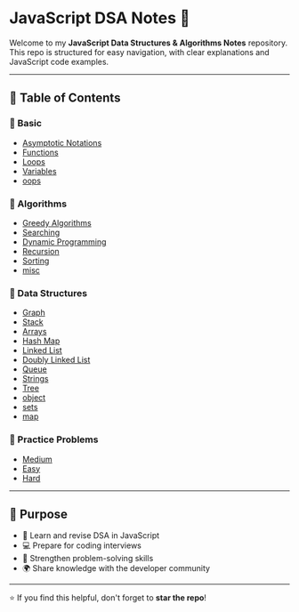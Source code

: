 # JavaScript DSA Notes 📘

Welcome to my **JavaScript Data Structures & Algorithms Notes** repository.  
This repo is structured for easy navigation, with clear explanations and JavaScript code examples.

---

## 📂 Table of Contents

### 🔹 Basic
- [Asymptotic Notations](./%20Basics/Asymptotic-Notations.md)
- [Functions](./%20Basics/functions.md)
- [Loops](./%20Basics/loops.md)
- [Variables](./%20Basics/variables.md)
- [oops](./%20Basics/oops.md) 

### 🔹 Algorithms
- [Greedy Algorithms](./Algorithms/%20greedy.md)
- [Searching](./Algorithms/%20searching.md)
- [Dynamic Programming](./Algorithms/dynamic-programming.md)
- [Recursion](./Algorithms/recursion.md)
- [Sorting](./Algorithms/sorting.md)
- [misc](./Algorithms/misc.md)

### 🔹 Data Structures
- [Graph](./Data-Structures/%20graph.md)
- [Stack](./Data-Structures/%20stack.md)
- [Arrays](./Data-Structures/arrays.md)
- [Hash Map](./Data-Structures/hash-map.md)
- [Linked List](./Data-Structures/linked-list.md)
- [Doubly Linked List](./Data-Structures/Doubly-linked-list)
- [Queue](./Data-Structures/queue.md)
- [Strings](./Data-Structures/strings.md)
- [Tree](./Data-Structures/tree.md)
- [object](./Data-Structures/object.md)
- [sets](./Data-Structures/sets.md)
- [map](./Data-Structures/map.md)

### 🔹 Practice Problems
- [Medium](./Practice/%20medium.md)
- [Easy](./Practice/easy.md)
- [Hard](./Practice/hard.md)

---

## 🎯 Purpose
- 📘 Learn and revise DSA in JavaScript  
- 💻 Prepare for coding interviews  
- 🚀 Strengthen problem-solving skills  
- 🌍 Share knowledge with the developer community  

---

⭐ If you find this helpful, don't forget to **star the repo**!